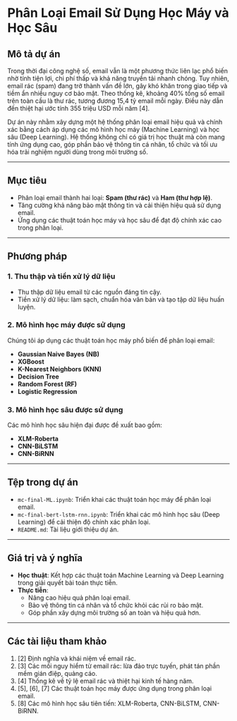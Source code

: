 # Phân Loại Email Sử Dụng Học Máy và Học Sâu

## Mô tả dự án

Trong thời đại công nghệ số, email vẫn là một phương thức liên lạc phổ biến nhờ tính tiện lợi, chi phí thấp và khả năng truyền tải nhanh chóng. Tuy nhiên, email rác (spam) đang trở thành vấn đề lớn, gây khó khăn trong giao tiếp và tiềm ẩn nhiều nguy cơ bảo mật. Theo thống kê, khoảng 40% tổng số email trên toàn cầu là thư rác, tương đương 15,4 tỷ email mỗi ngày. Điều này dẫn đến thiệt hại ước tính 355 triệu USD mỗi năm [4].

Dự án này nhằm xây dựng một hệ thống phân loại email hiệu quả và chính xác bằng cách áp dụng các mô hình học máy (Machine Learning) và học sâu (Deep Learning). Hệ thống không chỉ có giá trị học thuật mà còn mang tính ứng dụng cao, góp phần bảo vệ thông tin cá nhân, tổ chức và tối ưu hóa trải nghiệm người dùng trong môi trường số.

---

## Mục tiêu

- Phân loại email thành hai loại: **Spam (thư rác)** và **Ham (thư hợp lệ)**.
- Tăng cường khả năng bảo mật thông tin và cải thiện hiệu quả sử dụng email.
- Ứng dụng các thuật toán học máy và học sâu để đạt độ chính xác cao trong phân loại.

---

## Phương pháp

### 1. **Thu thập và tiền xử lý dữ liệu**
- Thu thập dữ liệu email từ các nguồn đáng tin cậy.
- Tiền xử lý dữ liệu: làm sạch, chuẩn hóa văn bản và tạo tập dữ liệu huấn luyện.

### 2. **Mô hình học máy được sử dụng**
Chúng tôi áp dụng các thuật toán học máy phổ biến để phân loại email:
- **Gaussian Naive Bayes (NB)**
- **XGBoost**
- **K-Nearest Neighbors (KNN)**
- **Decision Tree**
- **Random Forest (RF)**
- **Logistic Regression**

### 3. **Mô hình học sâu được sử dụng**
Các mô hình học sâu hiện đại được đề xuất bao gồm:
- **XLM-Roberta**
- **CNN-BiLSTM**
- **CNN-BiRNN**

---

## Tệp trong dự án

- `mc-final-ML.ipynb`: Triển khai các thuật toán học máy để phân loại email.
- `mc-final-bert-lstm-rnn.ipynb`: Triển khai các mô hình học sâu (Deep Learning) để cải thiện độ chính xác phân loại.
- `README.md`: Tài liệu giới thiệu dự án.

---

## Giá trị và ý nghĩa

- **Học thuật**: Kết hợp các thuật toán Machine Learning và Deep Learning trong giải quyết bài toán thực tiễn.
- **Thực tiễn**: 
  - Nâng cao hiệu quả phân loại email.
  - Bảo vệ thông tin cá nhân và tổ chức khỏi các rủi ro bảo mật.
  - Góp phần xây dựng môi trường số an toàn và hiệu quả hơn.

---

## Các tài liệu tham khảo

1. [2] Định nghĩa và khái niệm về email rác.
2. [3] Các mối nguy hiểm từ email rác: lừa đảo trực tuyến, phát tán phần mềm gián điệp, quảng cáo.
3. [4] Thống kê về tỷ lệ email rác và thiệt hại kinh tế hàng năm.
4. [5], [6], [7] Các thuật toán học máy được ứng dụng trong phân loại email.
5. [8] Các mô hình học sâu tiên tiến: XLM-Roberta, CNN-BiLSTM, CNN-BiRNN.